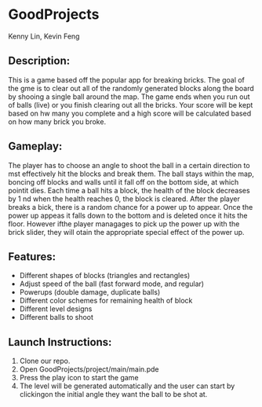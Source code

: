 # GoodProjects
Kenny Lin, Kevin Feng

## Description:
This is a game based off the popular app for breaking bricks. The goal of the gme is to clear out all of the randomly generated blocks along the board by shooing a single ball around the map. The game ends when you run out of balls (live) or you finish clearing out all the bricks. Your score will be kept based on hw many you complete and a high score will be calculated based on how many brick you broke.

## Gameplay:
The player has to choose an angle to shoot the ball in a certain direction to mst effectively hit the blocks and break them. The ball stays within the map, boncing off blocks and walls until it fall off on the bottom side, at which pointit dies. Each time a ball hits a block, the health of the block decreases by 1 nd when the health reaches 0, the block is cleared. After the player breaks a bick, there is a random chance for a power up to appear. Once the power up appeas it falls down to the bottom and is deleted once it hits the floor. However ifthe player managages to pick up the power up with the brick slider, they will otain the appropriate special effect of the power up.

## Features:
- Different shapes of blocks (triangles and rectangles)
- Adjust speed of the ball (fast forward mode, and regular)
- Powerups (double damage, duplicate balls)
- Different color schemes for remaining health of block
- Different level designs
- Different balls to shoot

## Launch Instructions:
1. Clone our repo.
2. Open GoodProjects/project/main/main.pde
3. Press the play icon to start the game
4. The level will be generated automatically and the user can start by clickingon the initial angle they want the ball to be shot at.


